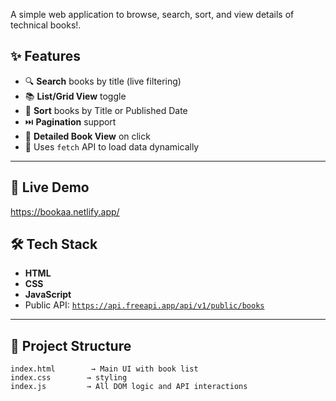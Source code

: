
A simple web application to browse, search, sort, and view details of technical books!.


## ✨ Features

- 🔍 **Search** books by title (live filtering)
- 📚 **List/Grid View** toggle
- 📅 **Sort** books by Title or Published Date
- ⏭️ **Pagination** support
- 📝 **Detailed Book View** on click
- 📡 Uses `fetch` API to load data dynamically


---

## 🚀 Live Demo

https://bookaa.netlify.app/

## 🛠️ Tech Stack

- **HTML**
- **CSS**
- **JavaScript**
- Public API: [`https://api.freeapi.app/api/v1/public/books`](https://api.freeapi.app/api/v1/public/books)

---

## 🧩 Project Structure

```plaintext
index.html        → Main UI with book list
index.css        → styling
index.js         → All DOM logic and API interactions
